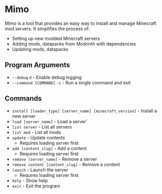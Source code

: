 # Mimo

Mimo is a tool that provides an easy way to install and manage Minecraft mod servers. It simplifies the process of:

- Setting up new modded Minecraft servers
- Adding mods, datapacks from Modrinth with dependencies
- Updating mods, datapacks

## Program Arguments

- `--debug` `d` - Enable debug logging
- `--command [COMMAND]` `-c` - Run a single command and exit

## Commands

- `install [loader_type] [server_name] [minecraft_version]` - Install a new server
- `load [server_name]` - Load a server`
- `list server` - List all servers
- `list mod` - List all mods
- `update` - Update contents
    - Requires loading server first
- `add [content_slug]` - Add a content
    - Requires loading server first
- `remove [server_name]` - Remove a server
- `remove content [content_slug]` - Remove a content
- `launch` - Launch the server
    - Requires loading server first
- `help` - Show help
- `exit` - Exit the program